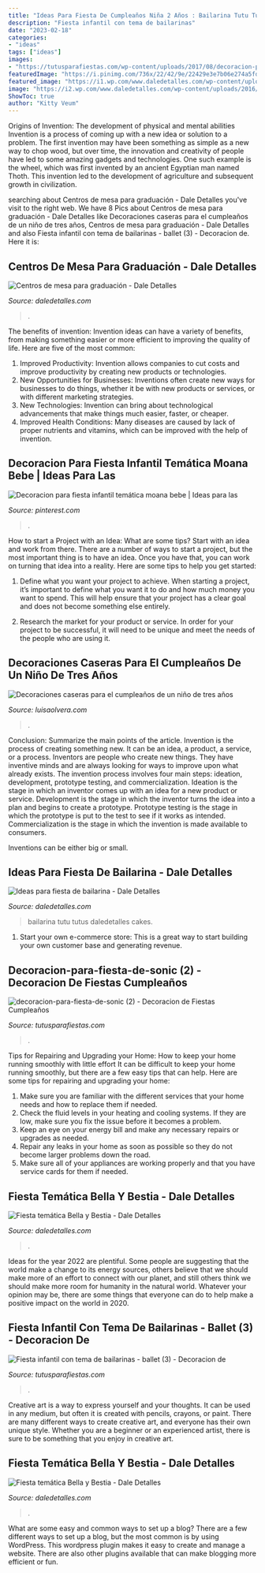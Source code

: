 ```yaml
---
title: "Ideas Para Fiesta De Cumpleaños Niña 2 Años : Bailarina Tutu Tutus Daledetalles Cakes"
description: "Fiesta infantil con tema de bailarinas"
date: "2023-02-18"
categories:
- "ideas"
tags: ["ideas"]
images:
- "https://tutusparafiestas.com/wp-content/uploads/2017/08/decoracion-para-fiesta-de-sonic-2-225x300.jpg"
featuredImage: "https://i.pinimg.com/736x/22/42/9e/22429e3e7b06e274a5fdb37f1e3832d6.jpg"
featured_image: "https://i1.wp.com/www.daledetalles.com/wp-content/uploads/2017/06/graduacion-centros-de-mesa.jpg?resize=564%2C847"
image: "https://i2.wp.com/www.daledetalles.com/wp-content/uploads/2016/02/ballet15-1.jpg"
ShowToc: true
author: "Kitty Veum"
---
```



Origins of Invention: The development of physical and mental abilities
Invention is a process of coming up with a new idea or solution to a problem. The first invention may have been something as simple as a new way to chop wood, but over time, the innovation and creativity of people have led to some amazing gadgets and technologies. One such example is the wheel, which was first invented by an ancient Egyptian man named Thoth. This invention led to the development of agriculture and subsequent growth in civilization.

	

		
searching about Centros de mesa para graduación - Dale Detalles you've visit to the right web. We have 8 Pics about Centros de mesa para graduación - Dale Detalles like Decoraciones caseras para el cumpleaños de un niño de tres años, Centros de mesa para graduación - Dale Detalles and also Fiesta infantil con tema de bailarinas - ballet (3) - Decoracion de. Here it is:
		
    
## Centros De Mesa Para Graduación - Dale Detalles

<img loading=lazy src="https://i1.wp.com/www.daledetalles.com/wp-content/uploads/2017/06/graduacion-centros-de-mesa.jpg?resize=564%2C847" onerror="this.onerror=null;this.src='https://tse3.mm.bing.net/th?id=OIP.VZj7hAD_Gk5bcaEKukpg1gHaLH&amp;pid=15.1';" alt="Centros de mesa para graduación - Dale Detalles">

_Source: daledetalles.com_

>. 

	

The benefits of invention:
Invention ideas can have a variety of benefits, from making something easier or more efficient to improving the quality of life. Here are five of the most common: 
1. Improved Productivity: Invention allows companies to cut costs and improve productivity by creating new products or technologies.
2. New Opportunities for Businesses: Inventions often create new ways for businesses to do things, whether it be with new products or services, or with different marketing strategies.
3. New Technologies: Invention can bring about technological advancements that make things much easier, faster, or cheaper.
4. Improved Health Conditions: Many diseases are caused by lack of proper nutrients and vitamins, which can be improved with the help of invention. 
    
## Decoracion Para Fiesta Infantil Temática Moana Bebe | Ideas Para Las

<img loading=lazy src="https://i.pinimg.com/736x/22/42/9e/22429e3e7b06e274a5fdb37f1e3832d6.jpg" onerror="this.onerror=null;this.src='https://tse3.mm.bing.net/th?id=OIP.64aKS74yaTU0dceS0ayxggHaJ4&amp;pid=15.1';" alt="Decoracion para fiesta infantil temática moana bebe | Ideas para las">

_Source: pinterest.com_

>. 

	

How to start a Project with an Idea: What are some tips?
Start with an idea and work from there. There are a number of ways to start a project, but the most important thing is to have an idea. Once you have that, you can work on turning that idea into a reality. Here are some tips to help you get started:
1. Define what you want your project to achieve. When starting a project, it’s important to define what you want it to do and how much money you want to spend. This will help ensure that your project has a clear goal and does not become something else entirely.

2. Research the market for your product or service. In order for your project to be successful, it will need to be unique and meet the needs of the people who are using it.

    
## Decoraciones Caseras Para El Cumpleaños De Un Niño De Tres Años

<img loading=lazy src="https://luisaolvera.com/wp-content/uploads/2019/08/cumple-2-anos-decoracion-6.jpg" onerror="this.onerror=null;this.src='https://tse2.mm.bing.net/th?id=OIP.p3SJ2D6O3oLOOpHzICbGFAHaFn&amp;pid=15.1';" alt="Decoraciones caseras para el cumpleaños de un niño de tres años">

_Source: luisaolvera.com_

>. 

	

Conclusion: Summarize the main points of the article.
Invention is the process of creating something new. It can be an idea, a product, a service, or a process. Inventors are people who create new things. They have inventive minds and are always looking for ways to improve upon what already exists.
The invention process involves four main steps: ideation, development, prototype testing, and commercialization. Ideation is the stage in which an inventor comes up with an idea for a new product or service. Development is the stage in which the inventor turns the idea into a plan and begins to create a prototype. Prototype testing is the stage in which the prototype is put to the test to see if it works as intended. Commercialization is the stage in which the invention is made available to consumers.

Inventions can be either big or small.

    
## Ideas Para Fiesta De Bailarina - Dale Detalles

<img loading=lazy src="https://i2.wp.com/www.daledetalles.com/wp-content/uploads/2016/02/ballet15-1.jpg" onerror="this.onerror=null;this.src='https://tse1.mm.bing.net/th?id=OIP.EUIzxf1e_fea9d39kcP41gHaLH&amp;pid=15.1';" alt="Ideas para fiesta de bailarina - Dale Detalles">

_Source: daledetalles.com_

>bailarina tutu tutus daledetalles cakes. 

	

1. Start your own e-commerce store: This is a great way to start building your own customer base and generating revenue.

    
## Decoracion-para-fiesta-de-sonic (2) - Decoracion De Fiestas Cumpleaños

<img loading=lazy src="https://tutusparafiestas.com/wp-content/uploads/2017/08/decoracion-para-fiesta-de-sonic-2-225x300.jpg" onerror="this.onerror=null;this.src='https://tse4.mm.bing.net/th?id=OIP.SkZv1GEjEBHklwR25xPpSwAAAA&amp;pid=15.1';" alt="decoracion-para-fiesta-de-sonic (2) - Decoracion de Fiestas Cumpleaños">

_Source: tutusparafiestas.com_

>. 

	

Tips for Repairing and Upgrading your Home: How to keep your home running smoothly with little effort
It can be difficult to keep your home running smoothly, but there are a few easy tips that can help. Here are some tips for repairing and upgrading your home:
1. Make sure you are familiar with the different services that your home needs and how to replace them if needed.
2. Check the fluid levels in your heating and cooling systems. If they are low, make sure you fix the issue before it becomes a problem.
3. Keep an eye on your energy bill and make any necessary repairs or upgrades as needed.
4. Repair any leaks in your home as soon as possible so they do not become larger problems down the road.
5. Make sure all of your appliances are working properly and that you have service cards for them if needed.

    
## Fiesta Temática Bella Y Bestia - Dale Detalles

<img loading=lazy src="https://i2.wp.com/www.daledetalles.com/wp-content/uploads/2016/01/17.jpg" onerror="this.onerror=null;this.src='https://tse4.mm.bing.net/th?id=OIP.Abo4eFyJEzLicKJUEcBUgwHaJ4&amp;pid=15.1';" alt="Fiesta temática Bella y Bestia - Dale Detalles">

_Source: daledetalles.com_

>. 

	

Ideas for the year 2022 are plentiful. Some people are suggesting that the world make a change to its energy sources, others believe that we should make more of an effort to connect with our planet, and still others think we should make more room for humanity in the natural world. Whatever your opinion may be, there are some things that everyone can do to help make a positive impact on the world in 2020.

    
## Fiesta Infantil Con Tema De Bailarinas - Ballet (3) - Decoracion De

<img loading=lazy src="https://tutusparafiestas.com/wp-content/uploads/2017/02/Fiesta-infantil-con-tema-de-bailarinas-ballet-3.jpg" onerror="this.onerror=null;this.src='https://tse3.mm.bing.net/th?id=OIP.JarEDAK3FMM2iuqprDGOvQAAAA&amp;pid=15.1';" alt="Fiesta infantil con tema de bailarinas - ballet (3) - Decoracion de">

_Source: tutusparafiestas.com_

>. 

	

Creative art is a way to express yourself and your thoughts. It can be used in any medium, but often it is created with pencils, crayons, or paint. There are many different ways to create creative art, and everyone has their own unique style. Whether you are a beginner or an experienced artist, there is sure to be something that you enjoy in creative art.

    
## Fiesta Temática Bella Y Bestia - Dale Detalles

<img loading=lazy src="https://i2.wp.com/www.daledetalles.com/wp-content/uploads/2016/01/7.jpg" onerror="this.onerror=null;this.src='https://tse2.mm.bing.net/th?id=OIP.CQqTX0P6iNQiXl3sqjQZ9gHaJ4&amp;pid=15.1';" alt="Fiesta temática Bella y Bestia - Dale Detalles">

_Source: daledetalles.com_

>. 

	

What are some easy and common ways to set up a blog?
There are a few different ways to set up a blog, but the most common is by using WordPress. This wordpress plugin makes it easy to create and manage a website. There are also other plugins available that can make blogging more efficient or fun.

